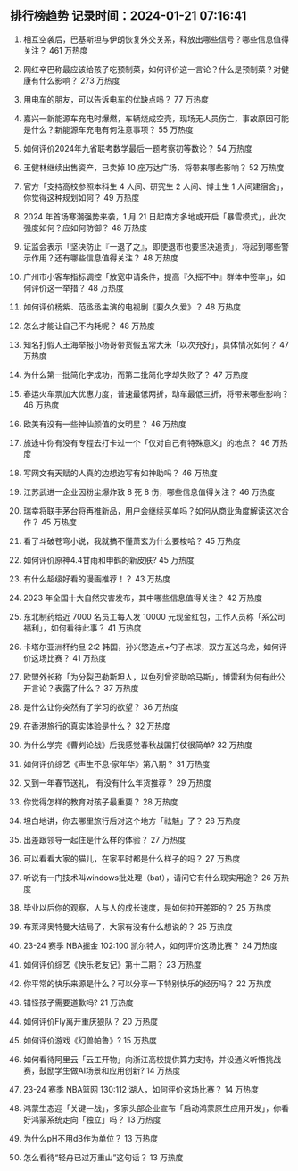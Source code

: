 
## 排行榜趋势 记录时间：2024-01-21 07:16:41
  
  1. 相互空袭后，巴基斯坦与伊朗恢复外交关系，释放出哪些信号？哪些信息值得关注？ 461 万热度
    
  2. 网红辛巴称最应该给孩子吃预制菜，如何评价这一言论？什么是预制菜？对健康有什么影响？ 273 万热度
    
  3. 用电车的朋友，可以告诉电车的优缺点吗？ 77 万热度
    
  4. 嘉兴一新能源车充电时爆燃，车辆烧成空壳，现场无人员伤亡，事故原因可能是什么？新能源车充电有何注意事项？ 55 万热度
    
  5. 如何评价2024年九省联考数学最后一题考察初等数论？ 54 万热度
    
  6. 王健林继续出售资产，已卖掉 10 座万达广场，将带来哪些影响？ 52 万热度
    
  7. 官方「支持高校参照本科生 4 人间、研究生 2 人间、博士生 1 人间建宿舍」，你觉得这种规划如何？ 49 万热度
    
  8. 2024 年首场寒潮强势来袭，1 月 21 日起南方多地或开启「暴雪模式」，此次强度如何？应如何防御？ 48 万热度
    
  9. 证监会表示「坚决防止『一退了之』，即使退市也要坚决追责」，将起到哪些警示作用？还有哪些信息值得关注？ 48 万热度
    
  10. 广州市小客车指标调控「放宽申请条件，提高『久摇不中』群体中签率」，如何评价这一举措？ 48 万热度
    
  11. 如何评价杨紫、范丞丞主演的电视剧《要久久爱》？ 48 万热度
    
  12. 怎么才能让自己不内耗呢？ 48 万热度
    
  13. 知名打假人王海举报小杨哥带货假五常大米「以次充好」，具体情况如何？ 47 万热度
    
  14. 为什么第一批简化字成功，而第二批简化字却失败了？ 47 万热度
    
  15. 春运火车票加大优惠力度，普速最低两折，动车最低三折，将带来哪些影响？ 46 万热度
    
  16. 欧美有没有一些神仙颜值的女明星？ 46 万热度
    
  17. 旅途中你有没有专程去打卡过一个「仅对自己有特殊意义」的地点？ 46 万热度
    
  18. 写网文有天赋的人真的边想边写有如神助吗？ 46 万热度
    
  19. 江苏武进一企业因粉尘爆炸致 8 死 8 伤，哪些信息值得关注？ 46 万热度
    
  20. 瑞幸将联手茅台将再推新品，用户会继续买单吗？如何从商业角度解读这次合作？ 45 万热度
    
  21. 看了斗破苍穹小说，我就搞不懂萧玄为什么要梭哈？ 45 万热度
    
  22. 如何评价原神4.4甘雨和申鹤的新皮肤? 45 万热度
    
  23. 有什么超级好看的漫画推荐！？ 43 万热度
    
  24. 2023 年全国十大自然灾害发布，其中哪些信息值得关注？ 42 万热度
    
  25. 东北制药给近 7000 名员工每人发 10000 元现金红包，工作人员称「系公司福利」，如何看待此事？ 41 万热度
    
  26. 卡塔尔亚洲杯约旦 2:2 韩国，孙兴慜造点+勺子点球，双方互送乌龙，如何评价这场比赛？ 41 万热度
    
  27. 欧盟外长称「为分裂巴勒斯坦人，以色列曾资助哈马斯」，博雷利为何有此公开言论？表露了什么？ 37 万热度
    
  28. 是什么让你突然有了学习的欲望？ 36 万热度
    
  29. 在香港旅行的真实体验是什么？ 32 万热度
    
  30. 为什么学完《曹刿论战》后我感觉春秋战国打仗很简单? 32 万热度
    
  31. 如何评价综艺《声生不息·家年华》第八期？ 31 万热度
    
  32. 又到一年春节送礼， 有没有什么年货推荐？ 29 万热度
    
  33. 你觉得怎样的教育对孩子最重要？ 28 万热度
    
  34. 坦白地讲，你去哪里旅行后对这个地方「祛魅」了？ 28 万热度
    
  35. 出差跟领导一起住是什么样的体验？ 27 万热度
    
  36. 可以看看大家的猫儿，在家平时都是什么样子的吗？ 27 万热度
    
  37. 听说有一门技术叫windows批处理（bat），请问它有什么现实用途？ 26 万热度
    
  38. 毕业以后你的观察，人与人的成长速度，是如何拉开差距的？ 25 万热度
    
  39. 布莱泽奥特曼大结局了，大家有没有什么想说的？ 25 万热度
    
  40. 23-24 赛季 NBA掘金 102:100 凯尔特人，如何评价这场比赛？ 24 万热度
    
  41. 如何评价综艺《快乐老友记》第十二期？ 23 万热度
    
  42. 你平常的快乐来源是什么？可以分享一下特别快乐的经历吗？ 22 万热度
    
  43. 错怪孩子需要道歉吗? 21 万热度
    
  44. 如何评价Fly离开重庆狼队？ 20 万热度
    
  45. 如何评价游戏《幻兽帕鲁》? 15 万热度
    
  46. 如何看待阿里云「云工开物」向浙江高校提供算力支持，并设通义听悟挑战赛，鼓励学生做AI场景和应用创新? 14 万热度
    
  47. 23-24 赛季 NBA篮网 130:112 湖人，如何评价这场比赛？ 14 万热度
    
  48. 鸿蒙生态迎「关键一战」，多家头部企业宣布「启动鸿蒙原生应用开发」，你看好鸿蒙系统走向「独立」吗？ 13 万热度
    
  49. 为什么pH不用dB作为单位？ 13 万热度
    
  50. 怎么看待“轻舟已过万重山”这句话？ 13 万热度
    